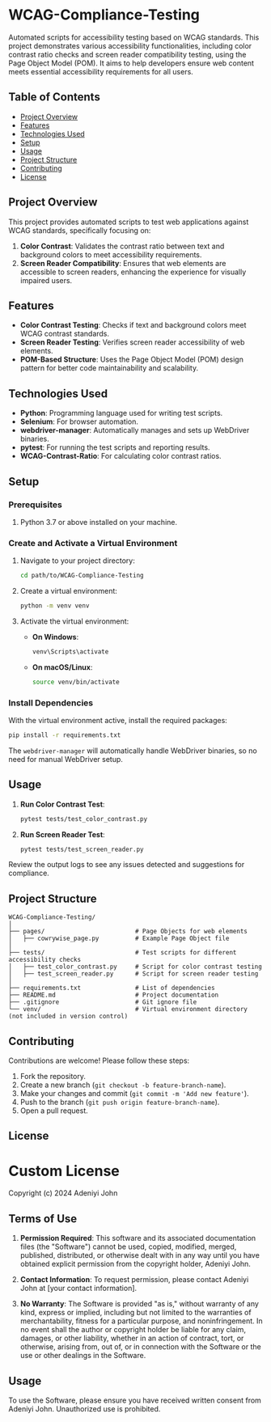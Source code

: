 # WCAG-Compliance-Testing

Automated scripts for accessibility testing based on WCAG standards. This project demonstrates various accessibility functionalities, including color contrast ratio checks and screen reader compatibility testing, using the Page Object Model (POM). It aims to help developers ensure web content meets essential accessibility requirements for all users.

## Table of Contents

- [Project Overview](#project-overview)
- [Features](#features)
- [Technologies Used](#technologies-used)
- [Setup](#setup)
- [Usage](#usage)
- [Project Structure](#project-structure)
- [Contributing](#contributing)
- [License](#license)

## Project Overview

This project provides automated scripts to test web applications against WCAG standards, specifically focusing on:

1. **Color Contrast**: Validates the contrast ratio between text and background colors to meet accessibility requirements.
2. **Screen Reader Compatibility**: Ensures that web elements are accessible to screen readers, enhancing the experience for visually impaired users.

## Features

- **Color Contrast Testing**: Checks if text and background colors meet WCAG contrast standards.
- **Screen Reader Testing**: Verifies screen reader accessibility of web elements.
- **POM-Based Structure**: Uses the Page Object Model (POM) design pattern for better code maintainability and scalability.

## Technologies Used

- **Python**: Programming language used for writing test scripts.
- **Selenium**: For browser automation.
- **webdriver-manager**: Automatically manages and sets up WebDriver binaries.
- **pytest**: For running the test scripts and reporting results.
- **WCAG-Contrast-Ratio**: For calculating color contrast ratios.

## Setup

### Prerequisites

1. Python 3.7 or above installed on your machine.

### Create and Activate a Virtual Environment

1. Navigate to your project directory:

   ```bash
   cd path/to/WCAG-Compliance-Testing
   ```

2. Create a virtual environment:

   ```bash
   python -m venv venv
   ```

3. Activate the virtual environment:

   - **On Windows**:

     ```bash
     venv\Scripts\activate
     ```

   - **On macOS/Linux**:

     ```bash
     source venv/bin/activate
     ```

### Install Dependencies

With the virtual environment active, install the required packages:

```bash
pip install -r requirements.txt
```

The `webdriver-manager` will automatically handle WebDriver binaries, so no need for manual WebDriver setup.

## Usage

1. **Run Color Contrast Test**:

   ```bash
   pytest tests/test_color_contrast.py
   ```

2. **Run Screen Reader Test**:

   ```bash
   pytest tests/test_screen_reader.py
   ```

Review the output logs to see any issues detected and suggestions for compliance.

## Project Structure

```plaintext
WCAG-Compliance-Testing/
│
├── pages/                         # Page Objects for web elements
│   ├── cowrywise_page.py          # Example Page Object file
│
├── tests/                         # Test scripts for different accessibility checks
│   ├── test_color_contrast.py     # Script for color contrast testing
│   ├── test_screen_reader.py      # Script for screen reader testing
│
├── requirements.txt               # List of dependencies
├── README.md                      # Project documentation
├── .gitignore                     # Git ignore file
└── venv/                          # Virtual environment directory (not included in version control)
```

## Contributing

Contributions are welcome! Please follow these steps:

1. Fork the repository.
2. Create a new branch (`git checkout -b feature-branch-name`).
3. Make your changes and commit (`git commit -m 'Add new feature'`).
4. Push to the branch (`git push origin feature-branch-name`).
5. Open a pull request.

## License

# Custom License

Copyright (c) 2024 Adeniyi John

## Terms of Use

1. **Permission Required**: This software and its associated documentation files (the "Software") cannot be used, copied, modified, merged, published, distributed, or otherwise dealt with in any way until you have obtained explicit permission from the copyright holder, Adeniyi John.

2. **Contact Information**: To request permission, please contact Adeniyi John at [your contact information].

3. **No Warranty**: The Software is provided "as is," without warranty of any kind, express or implied, including but not limited to the warranties of merchantability, fitness for a particular purpose, and noninfringement. In no event shall the author or copyright holder be liable for any claim, damages, or other liability, whether in an action of contract, tort, or otherwise, arising from, out of, or in connection with the Software or the use or other dealings in the Software.

## Usage

To use the Software, please ensure you have received written consent from Adeniyi John. Unauthorized use is prohibited.